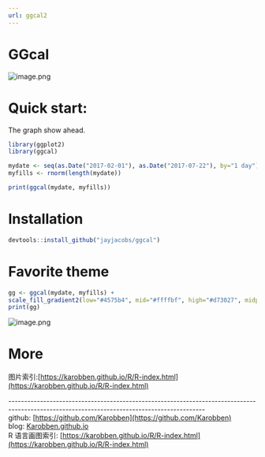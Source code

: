 ```yaml
---
url: ggcal2
---
```


# GGcal

![image.png](https://cdn.nlark.com/yuque/0/2020/png/691897/1579752304170-c61ee1c4-4fac-4dac-8419-7d18e45dac50.png#align=left&display=inline&height=491&name=image.png&originHeight=491&originWidth=834&size=20594&status=done&style=none&width=834)
<a name="gCUUE"></a>
# Quick start:
The graph show ahead. 
```r
library(ggplot2)
library(ggcal)

mydate <- seq(as.Date("2017-02-01"), as.Date("2017-07-22"), by="1 day")
myfills <- rnorm(length(mydate))

print(ggcal(mydate, myfills))
```

<a name="LOqVj"></a>
# Installation

```r
devtools::install_github("jayjacobs/ggcal")
```


<a name="favorite"></a>
# Favorite theme

```r
gg <- ggcal(mydate, myfills) +
scale_fill_gradient2(low="#4575b4", mid="#ffffbf", high="#d73027", midpoint=0)
print(gg)
```

![image.png](https://cdn.nlark.com/yuque/0/2020/png/691897/1579752347484-ce2f1a96-b99a-44ab-81f8-83d9dfaf3e56.png#align=left&display=inline&height=484&name=image.png&originHeight=484&originWidth=834&size=20233&status=done&style=none&width=834)

<a name="FG8Ad"></a>
# More
图片索引:[https://karobben.github.io/R/R-index.html](https://karobben.github.io/R/R-index.html)





--------------------------------------------------------------------------------------------------------------------------------------------<br />github: [https://github.com/Karobben](https://github.com/Karobben)<br />blog: [Karobben.github.io](http://Karobben.github.io)<br />R 语言画图索引: [https://karobben.github.io/R/R-index.html](https://karobben.github.io/R/R-index.html)

